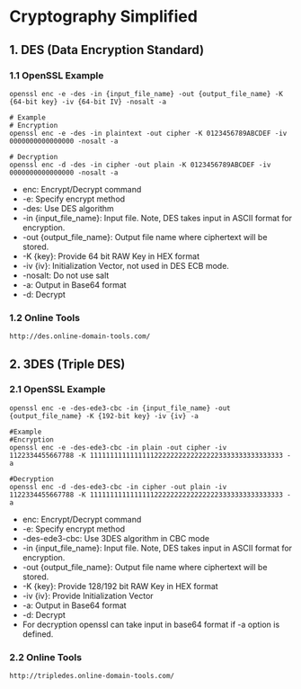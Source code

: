 # Cryptography Simplified

## 1. DES (Data Encryption Standard)

### 1.1 OpenSSL Example

    openssl enc -e -des -in {input_file_name} -out {output_file_name} -K {64-bit key} -iv {64-bit IV} -nosalt -a

    # Example
    # Encryption
    openssl enc -e -des -in plaintext -out cipher -K 0123456789ABCDEF -iv 0000000000000000 -nosalt -a

    # Decryption
    openssl enc -d -des -in cipher -out plain -K 0123456789ABCDEF -iv 0000000000000000 -nosalt -a

* enc: Encrypt/Decrypt command
* -e: Specify encrypt method
* -des: Use DES algorithm
* -in {input_file_name}: Input file. Note, DES takes input in ASCII format for encryption.
* -out {output_file_name}: Output file name where ciphertext will be stored.
* -K {key}: Provide 64 bit RAW Key in HEX format
* -iv {iv}: Initialization Vector, not used in DES ECB mode.
* -nosalt: Do not use salt
* -a: Output in Base64 format 
* -d: Decrypt

### 1.2 Online Tools
    http://des.online-domain-tools.com/

## 2. 3DES (Triple DES)

### 2.1 OpenSSL Example

    openssl enc -e -des-ede3-cbc -in {input_file_name} -out {output_file_name} -K {192-bit key} -iv {iv} -a

    #Example
    #Encryption
    openssl enc -e -des-ede3-cbc -in plain -out cipher -iv 1122334455667788 -K 111111111111111122222222222222223333333333333333 -a

    #Decryption
    openssl enc -d -des-ede3-cbc -in cipher -out plain -iv 1122334455667788 -K 111111111111111122222222222222223333333333333333 -a

* enc: Encrypt/Decrypt command
* -e: Specify encrypt method
* -des-ede3-cbc: Use 3DES algorithm in CBC mode
* -in {input_file_name}: Input file. Note, DES takes input in ASCII format for encryption.
* -out {output_file_name}: Output file name where ciphertext will be stored.
* -K {key}: Provide 128/192 bit RAW Key in HEX format
* -iv {iv}: Provide Initialization Vector
* -a: Output in Base64 format
* -d: Decrypt
* For decryption openssl can take input in base64 format if -a option is defined.

### 2.2 Online Tools
    http://tripledes.online-domain-tools.com/